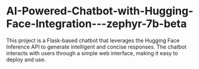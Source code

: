 # AI-Powered-Chatbot-with-Hugging-Face-Integration---zephyr-7b-beta
This project is a Flask-based chatbot that leverages the Hugging Face Inference API to generate intelligent and concise responses. The chatbot interacts with users through a simple web interface, making it easy to deploy and use.
